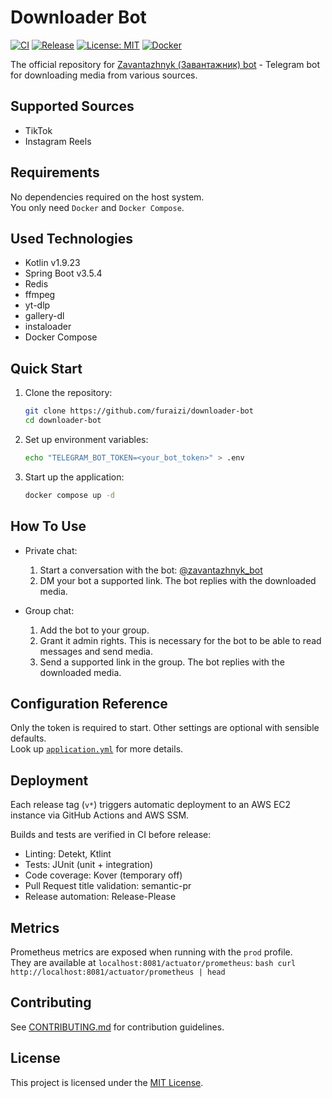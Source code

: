 # Downloader Bot

[![CI](https://github.com/furaizi/downloader-bot/actions/workflows/ci.yml/badge.svg)](https://github.com/furaizi/downloader-bot/actions/workflows/ci.yml)
[![Release](https://img.shields.io/github/v/release/furaizi/downloader-bot)](https://github.com/furaizi/downloader-bot/releases)
[![License: MIT](https://img.shields.io/badge/License-MIT-blue.svg)](LICENSE)
[![Docker](https://img.shields.io/badge/docker-ready-blue)](https://ghcr.io/furaizi/downloader-bot)

The official repository for [Zavantazhnyk (Завантажник) bot](https://t.me/zavantazhnyk_bot) - Telegram bot for downloading media from various sources.

## Supported Sources
- TikTok
- Instagram Reels

## Requirements
No dependencies required on the host system.  
You only need `Docker` and `Docker Compose`.

## Used Technologies
- Kotlin v1.9.23
- Spring Boot v3.5.4
- Redis
- ffmpeg
- yt-dlp
- gallery-dl
- instaloader
- Docker Compose

## Quick Start
1. Clone the repository:
    ```bash
    git clone https://github.com/furaizi/downloader-bot
    cd downloader-bot
    ```

2. Set up environment variables:
    ```bash
    echo "TELEGRAM_BOT_TOKEN=<your_bot_token>" > .env
    ```

3. Start up the application:
    ```bash
    docker compose up -d
    ```

## How To Use
- Private chat:
  1. Start a conversation with the bot: [@zavantazhnyk_bot](https://t.me/zavantazhnyk_bot)
  2. DM your bot a supported link. The bot replies with the downloaded media.

- Group chat:
  1. Add the bot to your group.
  2. Grant it admin rights. This is necessary for the bot to be able to read messages and send media.
  3. Send a supported link in the group. The bot replies with the downloaded media.

## Configuration Reference
Only the token is required to start. Other settings are optional with sensible defaults.  
Look up [`application.yml`](./src/main/resources/application.yml) for more details.

## Deployment
Each release tag (`v*`) triggers automatic deployment to an AWS EC2 instance via GitHub Actions and AWS SSM.

Builds and tests are verified in CI before release:
- Linting: Detekt, Ktlint
- Tests: JUnit (unit + integration)
- Code coverage: Kover (temporary off)
- Pull Request title validation: semantic-pr
- Release automation: Release-Please

## Metrics
Prometheus metrics are exposed when running with the `prod` profile.  
They are available at `localhost:8081/actuator/prometheus`:
    ```bash
    curl http://localhost:8081/actuator/prometheus | head
    ```

## Contributing
See [CONTRIBUTING.md](./.github/CONTRIBUTING.md) for contribution guidelines.

## License
This project is licensed under the [MIT License](./LICENSE).